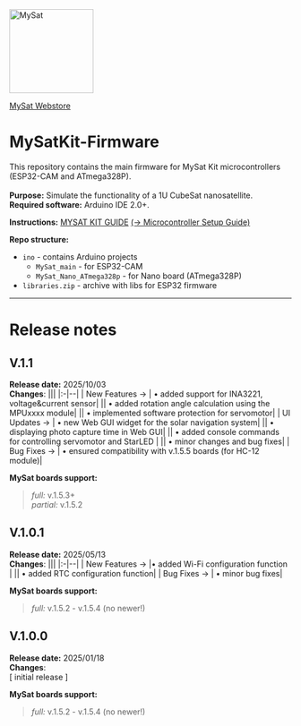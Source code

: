 <img src="https://drive.google.com/uc?export=download&id=10ScfFZb5kTdQQ1aUS-J6Ik5yzo1wd_EH" alt="MySat" width="150"/>

[MySat Webstore](https://www.mysatkit.com/)

# MySatKit-Firmware
This repository contains the main firmware for MySat Kit microcontrollers (ESP32-CAM and ATmega328P).  <br/><br/>
**Purpose:** Simulate the functionality of a 1U CubeSat nanosatellite.  
**Required software:** Arduino IDE 2.0+.

**Instructions:**
[MYSAT KIT GUIDE](https://docs.google.com/document/d/146EPTvLMzydpwUMsbJWAC3gcRO6yPDe3p8kIpxRUwU4/edit?tab=t.0) [(→ Microcontroller Setup Guide)](URL)

**Repo structure:**  
- `ino` - contains Arduino projects
  - `MySat_main` - for ESP32-CAM
  - `MySat_Nano_ATmega328p` - for Nano board (ATmega328P)
- `libraries.zip` - archive with libs for ESP32 firmware



---

# Release notes

## V.1.1  

**Release date:** 2025/10/03   
**Changes**:
|||
|:-|--|
| New Features → | • added support for INA3221, voltage&current sensor|
|| • added rotation angle calculation using the MPUxxxx module|
|| • implemented software protection for servomotor|
| UI Updates → | • new Web GUI widget for the solar navigation system|
|| • displaying photo capture time in Web GUI|
|| • added console commands for controlling servomotor and StarLED |
|| • minor changes and bug fixes|
| Bug Fixes → | • ensured compatibility with v.1.5.5 boards (for HC-12 module)|

**MySat boards support:**
> *full:* v.1.5.3+  
> *partial:* v.1.5.2

## V.1.0.1  

**Release date:** 2025/05/13   
**Changes**:
|||
|:-|--|
| New Features → |• added Wi-Fi configuration function |
|| • added RTC configuration function|
| Bug Fixes → | • minor bug fixes|

**MySat boards support:**
> *full:* v.1.5.2 - v.1.5.4 (no newer!)

## V.1.0.0

**Release date:** 2025/01/18  
**Changes**:  
[ initial release ]

**MySat boards support:**
> *full:* v.1.5.2 - v.1.5.4 (no newer!)

